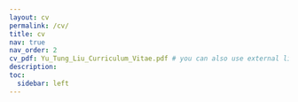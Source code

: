```yaml
---
layout: cv
permalink: /cv/
title: cv
nav: true
nav_order: 2
cv_pdf: Yu_Tung_Liu_Curriculum_Vitae.pdf # you can also use external links here
description: 
toc:
  sidebar: left
---
```

